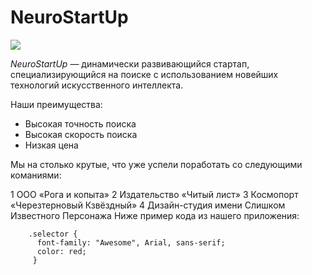 # NeuroStartUp

![](.C:/Users/sasha/OneDrive/Документы/logo.png)

*NeuroStartUp* — динамически развивающийся стартап, специализирующийся на поиске с использованием 
 новейших технологий искусственного интеллекта.

Наши преимущества:
* Высокая точность поиска
* Высокая скорость поиска
* Низкая цена

Мы на столько крутые, что уже успели поработать со следующими команиями:

1  ООО «Рога и копыта»
2  Издательство «Читый лист»
3  Космопорт «Черезтерновый Кзвёздный»
4  Дизайн-студия имени Слишком Известного Персонажа
Ниже пример кода из нашего приложения:

```
    .selector {
      font-family: "Awesome", Arial, sans-serif;
      color: red;
     }
```